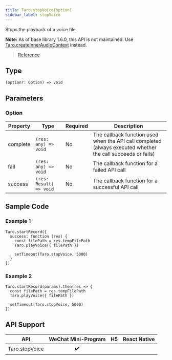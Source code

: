 ```yaml
---
title: Taro.stopVoice(option)
sidebar_label: stopVoice
---
```


Stops the playback of a voice file.

**Note:** As of base library 1.6.0, this API is not maintained. Use [Taro.createInnerAudioContext](./createInnerAudioContext.md) instead.

> [Reference](https://developers.weixin.qq.com/miniprogram/en/dev/api/media/audio/wx.stopVoice.html)

## Type

```tsx
(option?: Option) => void
```

## Parameters

### Option

<table>
  <thead>
    <tr>
      <th>Property</th>
      <th>Type</th>
      <th style={{ textAlign: "center"}}>Required</th>
      <th>Description</th>
    </tr>
  </thead>
  <tbody>
    <tr>
      <td>complete</td>
      <td><code>(res: any) =&gt; void</code></td>
      <td style={{ textAlign: "center"}}>No</td>
      <td>The callback function used when the API call completed (always executed whether the call succeeds or fails)</td>
    </tr>
    <tr>
      <td>fail</td>
      <td><code>(res: any) =&gt; void</code></td>
      <td style={{ textAlign: "center"}}>No</td>
      <td>The callback function for a failed API call</td>
    </tr>
    <tr>
      <td>success</td>
      <td><code>(res: Result) =&gt; void</code></td>
      <td style={{ textAlign: "center"}}>No</td>
      <td>The callback function for a successful API call</td>
    </tr>
  </tbody>
</table>

## Sample Code

### Example 1

```tsx
Taro.startRecord({
  success: function (res) {
    const filePath = res.tempFilePath
    Taro.playVoice({ filePath })

    setTimeout(Taro.stopVoice, 5000)
  }
})
```

### Example 2

```tsx
Taro.startRecord(params).then(res => {
  const filePath = res.tempFilePath
  Taro.playVoice({ filePath })

  setTimeout(Taro.stopVoice, 5000)
})
```

## API Support

| API | WeChat Mini-Program | H5 | React Native |
| :---: | :---: | :---: | :---: |
| Taro.stopVoice | ✔️ |  |  |
